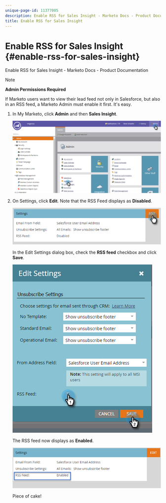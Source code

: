 ```yaml
---
unique-page-id: 11377005
description: Enable RSS for Sales Insight - Marketo Docs - Product Documentation
title: Enable RSS for Sales Insight
---
```


# Enable RSS for Sales Insight {#enable-rss-for-sales-insight}

Enable RSS for Sales Insight - Marketo Docs - Product Documentation

>[!NOTE]
>
>**Admin Permissions Required**

If Marketo users want to view their lead feed not only in Salesforce, but also in an RSS feed, a Marketo Admin must enable it first. It's easy.

1. In My Marketo, click **Admin** and then **Sales Insight**.

   ![](assets/set-up-rss-1-hands.png)

1. On Settings, click **Edit**. Note that the RSS Feed displays as **Disabled**.

   ![](assets/rss-settings-tab.png)

   In the Edit Settings dialog box, check the **RSS feed** checkbox and click **Save**.

   ![](assets/rss-edit-settings-2-hands.png)

   The RSS feed now displays as **Enabled**.

   ![](assets/rss-final-box.png)

   Piece of cake!

